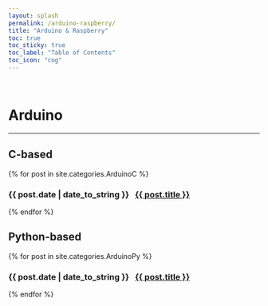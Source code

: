 ```yaml
---
layout: splash
permalink: /arduino-raspberry/
title: "Arduino & Raspberry"
toc: true
toc_sticky: true
toc_label: "Table of Contents"
toc_icon: "cog"
---
```

<br>

# Arduino
<hr>

## C-based
{% for post in site.categories.ArduinoC %}
  <h3>
    <span>{{ post.date | date_to_string }}</span> &nbsp;
    <a href="{{ post.url }}">{{ post.title }}</a>
  </h3>
{% endfor %}

## Python-based
{% for post in site.categories.ArduinoPy %}
  <h3>
    <span>{{ post.date | date_to_string }}</span> &nbsp;
    <a href="{{ post.url }}">{{ post.title }}</a>
  </h3>
{% endfor %}